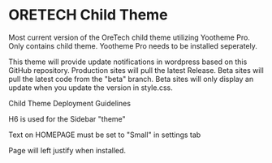 # ORETECH Child Theme

Most current version of the OreTech child theme utilizing Yootheme Pro. Only contains child theme. Yootheme Pro needs to be installed seperately.

This theme will provide update notifications in wordpress based on this GitHub repository. Production sites will pull the latest Release. Beta sites will pull the latest code  from the "beta" branch. Beta sites will only display an update when you update the version in style.css. 

Child Theme Deployment Guidelines

H6 is used for the Sidebar "theme" 

Text on HOMEPAGE must be set to "Small" in settings tab

Page will left justify when installed. 

